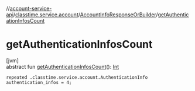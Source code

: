 //[account-service-api](../../../index.md)/[classtime.service.account](../index.md)/[AccountInfoResponseOrBuilder](index.md)/[getAuthenticationInfosCount](get-authentication-infos-count.md)

# getAuthenticationInfosCount

[jvm]\
abstract fun [getAuthenticationInfosCount](get-authentication-infos-count.md)(): [Int](https://kotlinlang.org/api/latest/jvm/stdlib/kotlin/-int/index.html)

`repeated .classtime.service.account.AuthenticationInfo authentication_infos = 4;`
